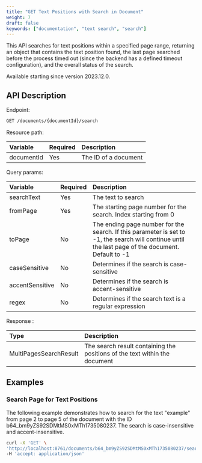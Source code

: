 ```yaml
---
title: "GET Text Positions with Search in Document"
weight: 7
draft: false
keywords: ["documentation", "text search", "search"]
---
```


This API searches for text positions within a specified page range, returning an object that contains the text position found, the last page searched before the process timed out (since the backend has a defined timeout configuration), and the overall status of the search.

Available starting since version 2023.12.0.

## API Description

Endpoint:
```bash
GET /documents/{documentId}/search
```

Resource path:

| Variable    | Required | Description                                                 |
|:------------|:---------|:------------------------------------------------------------|
| documentId  | Yes      | The ID of a document                                        |


Query params:

| Variable        | Required | Description                                                                                              |
|:----------------|:---------|:---------------------------------------------------------------------------------------------------------|
| searchText      | Yes      | The text to search                                                                                       |
| fromPage        | Yes      | The starting page number for the search. Index starting from 0                                           |
| toPage          | No       | The ending page number for the search. If this parameter is set to -1, the search will continue until the last page of the document. Default to -1 |
| caseSensitive   | No       | Determines if the search is case-sensitive                  |
| accentSensitive | No       | Determines if the search is accent-sensitive                |
| regex           | No       | Determines if the search text is a regular expression       |


Response :

| Type                    | Description                                                                |
|:------------------------|:---------------------------------------------------------------------------|
| MultiPagesSearchResult  | The search result containing the positions of the text within the document |

## Examples

### Search Page for Text Positions

The following example demonstrates how to search for the text "example" from page 2 to page 5 of the document with the ID b64_bm9yZS92SDMtMS0xMTh1735080237. 
The search is case-insensitive and accent-insensitive.

```bash
curl -X 'GET' \
'http://localhost:8761/documents/b64_bm9yZS92SDMtMS0xMTh1735080237/search?searchText=example&fromPage=2&toPage=5&caseSensitive=false&accentSensitive=false&regex=false' \
-H 'accept: application/json'
```
